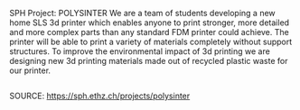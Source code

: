 SPH Project: POLYSINTER
We are a team of students developing a new home SLS 3d printer which enables anyone to print stronger, more detailed and more complex parts than any standard FDM printer could achieve. The printer will be able to print a variety of materials completely without support structures. To improve the environmental impact of 3d printing we are designing new 3d printing materials made out of recycled plastic waste for our printer.  

<figure><img alt="" src="https://sph.ethz.ch/uploads/images/Polysinter-Img-2.jpg"/></figure>


SOURCE: https://sph.ethz.ch/projects/polysinter